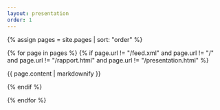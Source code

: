```yaml
---
layout: presentation
order: 1
---
```



{% assign pages = site.pages | sort: "order" %}

{% for page in pages %}
  {% if page.url != "/feed.xml" and  page.url != "/" and page.url != "/rapport.html" and page.url != "/presentation.html"  %}

{{ page.content | markdownify }}

  {% endif %}

{% endfor %}
 
 